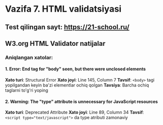 # Vazifa 7. HTML validatsiyasi

## Test qilingan sayt: https://21-school.ru/

## W3.org HTML Validator natijalar

### Aniqlangan xatolar:

#### 1. Error: End tag for "body" seen, but there were unclosed elements
**Xato turi**: Structural Error
**Xato joyi**: Line 145, Column 7
**Tavsif**: `<body>` tagi yopilgandan keyin ba'zi elementlar ochiq qolgan
**Tavsiya**: Barcha ochiq taglarni to'g'ri yoping

#### 2. Warning: The "type" attribute is unnecessary for JavaScript resources
**Xato turi**: Deprecated Attribute
**Xato joyi**: Line 89, Column 34
**Tavsif**: `<script type="text/javascript">` da type atributi zamonaviy